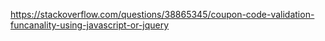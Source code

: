  https://stackoverflow.com/questions/38865345/coupon-code-validation-funcanality-using-javascript-or-jquery

